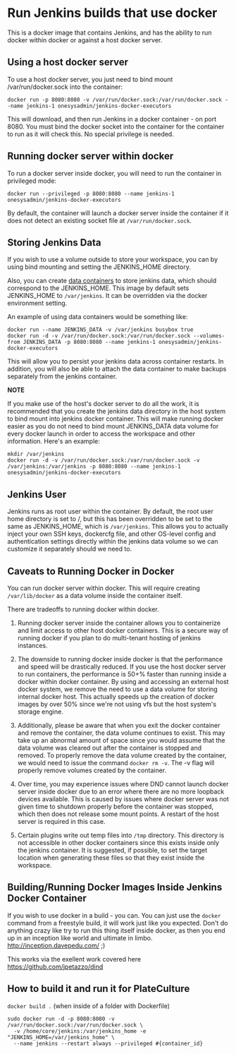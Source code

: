 # Run Jenkins builds that use docker

This is a docker image that contains Jenkins, and has the ability to run docker within docker or against a host docker server.


## Using a host docker server
    
To use a host docker server, you just need to bind mount /var/run/docker.sock into the container:

    docker run -p 8080:8080 -v /var/run/docker.sock:/var/run/docker.sock --name jenkins-1 onesysadmin/jenkins-docker-executors

This will download, and then run Jenkins in a docker container - on port 8080. You must bind the docker socket into the container for the container to run as it will check this.  No special privilege is needed.

## Running docker server within docker

To run a docker server inside docker, you will need to run the container in privileged mode:

    docker run --privileged -p 8080:8080 --name jenkins-1 onesysadmin/jenkins-docker-executors

By default, the container will launch a docker server inside the container if it does not detect an existing socket file at `/var/run/docker.sock`.


## Storing Jenkins Data

If you wish to use a volume outside to store your workspace, you can by using bind mounting and setting the JENKINS_HOME directory. 

Also, you can create [data containers](http://docs.docker.io/use/working_with_volumes/) to store jenkins data, which should correspond to the JENKINS_HOME.  This image by default sets JENKINS_HOME to ```/var/jenkins```.  It can be overridden via the docker environment setting.

An example of using data containers would be something like:

    docker run --name JENKINS_DATA -v /var/jenkins busybox true
    docker run -d -v /var/run/docker.sock:/var/run/docker.sock --volumes-from JENKINS_DATA -p 8080:8080 --name jenkins-1 onesysadmin/jenkins-docker-executors

This will allow you to persist your jenkins data across container restarts.  In addition, you will also be able to attach the data container to make backups separately from the jenkins container.

__NOTE__

If you make use of the host's docker server to do all the work, it is recommended that you create the jenkins data directory in the host system to bind mount into jenkins docker container.  This will make running docker easier as you do not need to bind mount JENKINS_DATA data volume for every docker launch in order to access the workspace and other information.  Here's an example:

```
mkdir /var/jenkins
docker run -d -v /var/run/docker.sock:/var/run/docker.sock -v /var/jenkins:/var/jenkins -p 8080:8080 --name jenkins-1 onesysadmin/jenkins-docker-executors
```

## Jenkins User 

Jenkins runs as root user within the container.  By default, the root user home directory is set to /, but this has been overridden to be set to the same as JENKINS_HOME, which is ```/var/jenkins```.  This allows you to actually inject your own SSH keys, dockercfg file, and other OS-level config and authentication settings directly within the jenkins data volume so we can customize it separately should we need to.

## Caveats to Running Docker in Docker

You can run docker server within docker.  This will require creating ```/var/lib/docker``` as a data volume inside the container itself.

There are tradeoffs to running docker within docker.

1. Running docker server inside the container allows you to containerize and limit access to other host docker containers.  This is a secure way of running docker if you plan to do multi-tenant hosting of jenkins instances.

2. The downside to running docker inside docker is that the performance and speed will be drastically reduced.  If you use the host docker server to run containers, the performance is 50+% faster than running inside a docker within docker container. By using and accessing an external host docker system, we remove the need to use a data volume for storing internal docker host.  This actually speeds up the creation of docker images by over 50% since we're not using vfs but the host system's storage engine.

3. Additionally, please be aware that when you exit the docker container and remove the container, the data volume continues to exist.  This may take up an abnormal amount of space since you would assume that the data volume was cleared out after the container is stopped and removed. 
    To properly remove the data volume created by the container, we would need to issue the command ```docker rm -v```.  The -v flag will properly remove volumes created by the container.

4. Over time, you may experience issues where DND cannot launch docker server inside docker due to an error where there are no more loopback devices available.  This is caused by issues where docker server was not given time to shutdown properly before the container was stopped, which then does not release some mount points.  A restart of the host server is required in this case.
5. Certain plugins write out temp files into `/tmp` directory.  This directory is not accessible in other docker containers since this exists inside only the jenkins container.  It is suggested, if possible, to set the target location when generating these files so that they exist inside the workspace.

## Building/Running Docker Images Inside Jenkins Docker Container

If you wish to use docker in a build - you can. You can just use the `docker` command from a freestyle build, it will work just like you expected. Don't do anything crazy like try to run this thing itself inside docker, as then you end up in an inception like world and ultimate in limbo. http://inception.davepedu.com/ ;)

This works via the exellent work covered here https://github.com/jpetazzo/dind

## How to build it and run it for PlateCulture
`docker build .` (when inside of a folder with Dockerfile)

```
sudo docker run -d -p 8080:8080 -v /var/run/docker.sock:/var/run/docker.sock \
  -v /home/core/jenkins:/var/jenkins_home -e "JENKINS_HOME=/var/jenkins_home" \
  --name jenkins --restart always --privileged #{container_id}
```
